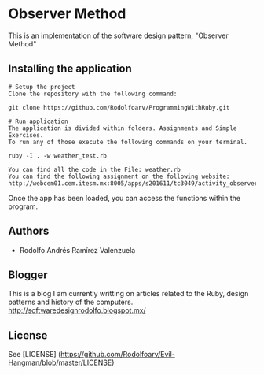 # Observer Method

This is an implementation of the software design pattern, "Observer Method"


## Installing the application
    # Setup the project
    Clone the repository with the following command:

    git clone https://github.com/Rodolfoarv/ProgrammingWithRuby.git

    # Run application
    The application is divided within folders. Assignments and Simple Exercises.
    To run any of those execute the following commands on your terminal.

    ruby -I . -w weather_test.rb

    You can find all the code in the File: weather.rb
    You can find the following assignment on the following website: http://webcem01.cem.itesm.mx:8005/apps/s201611/tc3049/activity_observer/

Once the app has been loaded, you can access the functions within the program.


## Authors

- Rodolfo Andrés Ramírez Valenzuela

## Blogger

This is a blog I am currently writting on articles related to the Ruby, design patterns and history of the computers.
http://softwaredesignrodolfo.blogspot.mx/

## License

See [LICENSE] (https://github.com/Rodolfoarv/Evil-Hangman/blob/master/LICENSE)
